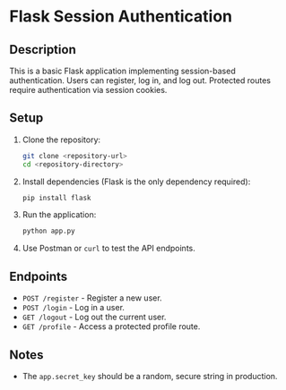 # Flask Session Authentication

## Description

This is a basic Flask application implementing session-based authentication. Users can register, log in, and log out. Protected routes require authentication via session cookies.

## Setup

1. Clone the repository:
    ```bash
    git clone <repository-url>
    cd <repository-directory>
    ```

2. Install dependencies (Flask is the only dependency required):
    ```bash
    pip install flask
    ```

3. Run the application:
    ```bash
    python app.py
    ```

4. Use Postman or `curl` to test the API endpoints.

## Endpoints

- `POST /register` - Register a new user.
- `POST /login` - Log in a user.
- `GET /logout` - Log out the current user.
- `GET /profile` - Access a protected profile route.

## Notes

- The `app.secret_key` should be a random, secure string in production.
